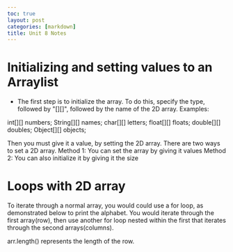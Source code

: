 ```yaml
---
toc: true
layout: post
categories: [markdown]
title: Unit 8 Notes
---
```

# Initializing and setting values to an Arraylist
- The first step is to initialize the array. To do this, specify the type, followed by "[][]", followed by the name of the 2D array. Examples:

int[][] numbers;
String[][] names;
char[][] letters;
float[][] floats;
double[][] doubles;
Object[][] objects;


Then you must give it a value, by setting the 2D array. There are two ways to set a 2D array. Method 1: You can set the array by giving it values Method 2: You can also initialize it by giving it the size

<!-- 
int[][] numbers1 = {{1,2,3,4},{5,6,7,8},{9,10,11,12},{13,14,15,16}};//method 1:
int[][] numbers2 = new int[4][3]; //method 2: Creates array with four rows and 3 columns 
String[][] names1 = {{"John","James","Jay"},{"Melissa","May","Maggie"},{"Bob","Burt","Billy"}}; //method 1
String[][] names2 = new String[2][2]; //method2: Creates array with 2 rows and 2 columns
char[][] letters1 = {{'a','b','c'},{'d','e','f','g','h'}}; //method 1
char[][] letters2 = new char[2][3]; //method 2: Creates array with 2 rows and 3 columns

-->
# Loops with 2D array
To iterate through a normal array, you would could use a for loop, as demonstrated below to print the alphabet. You would iterate through the first array(row), then use another for loop nested within the first that iterates through the second arrays(columns).

arr.length() represents the length of the row. 

<!--
for(int i = 0;i<alphabet.length;i++){
    for(int j = 0; j < alphabet[i].length;j++){ //nested for loops
        System.out.print(alphabet[i][j]+" ");
    }
    System.out.println(" ");
}


-->